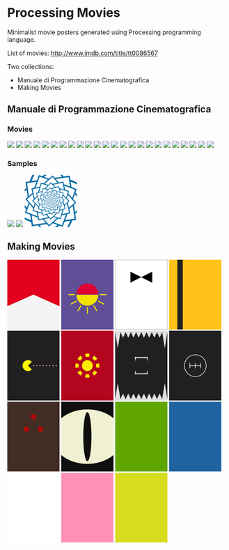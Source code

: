 # Processing Movies
Minimalist movie posters generated using Processing programming language.

List of movies: http://www.imdb.com/title/tt0086567

Two collections:
* Manuale di Programmazione Cinematografica
* Making Movies

## Manuale di Programmazione Cinematografica
### Movies
<img src="https://github.com/mad4j/processing-movies/blob/master/manuale-di-programmazione-cinematografica/fifty_shades_of_grey/fifty-shades-of-grey.png" width="120px">
<img src="https://github.com/mad4j/processing-movies/blob/master/manuale-di-programmazione-cinematografica/the_lord_of_the_rings/the-lord-of-the-rings.png" width="120px">
<img src="https://github.com/mad4j/processing-movies/blob/master/manuale-di-programmazione-cinematografica/jaws/jaws.png"  width="120px">
<img src="https://github.com/mad4j/processing-movies/blob/master/manuale-di-programmazione-cinematografica/star_wars/star-wars.png"  width="120px">
<img src="https://github.com/mad4j/processing-movies/blob/master/manuale-di-programmazione-cinematografica/profondo_rosso/profondo-rosso.png"  width="120px">
<img src="https://github.com/mad4j/processing-movies/blob/master/manuale-di-programmazione-cinematografica/war_games/war-games.png"  width="120px">
<img src="https://github.com/mad4j/processing-movies/blob/master/manuale-di-programmazione-cinematografica/alice_in_wonderland/alice-in-wonderland.png"  width="120px">
<img src="https://github.com/mad4j/processing-movies/blob/master/manuale-di-programmazione-cinematografica/monsters_inc/monsters-inc.png" width="120px">
<img src="https://github.com/mad4j/processing-movies/blob/master/manuale-di-programmazione-cinematografica/speed/speed.png" width="120px">
<img src="https://github.com/mad4j/processing-movies/blob/master/manuale-di-programmazione-cinematografica/labyrinth/labyrinth.png"  width="120px">
<img src="https://github.com/mad4j/processing-movies/blob/master/manuale-di-programmazione-cinematografica/pulp_fiction/pulp-fiction.png"  width="120px">
<img src="https://github.com/mad4j/processing-movies/blob/master/manuale-di-programmazione-cinematografica/the_deer_hunter/the-deer-hunter.png"  width="120px">
<img src="https://github.com/mad4j/processing-movies/blob/master/manuale-di-programmazione-cinematografica/tron/tron.png" width="120px">
<img src="https://github.com/mad4j/processing-movies/blob/master/manuale-di-programmazione-cinematografica/one_hundred_and_one_dalmatians/one-hundred-and-one-dalmatians.png" width="120px">
<img src="https://github.com/mad4j/processing-movies/blob/master/manuale-di-programmazione-cinematografica/captain_america/captain-america.png"  width="120px">
<img src="https://github.com/mad4j/processing-movies/blob/master/manuale-di-programmazione-cinematografica/finding_nemo/finding-nemo.png"  width="120px">
<img src="https://github.com/mad4j/processing-movies/blob/master/manuale-di-programmazione-cinematografica/batman/batman.png"  width="120px">
<img src="https://github.com/mad4j/processing-movies/blob/master/manuale-di-programmazione-cinematografica/six_days_seven_nights/six-days-seven-nights.png"  width="120px">
<img src="https://github.com/mad4j/processing-movies/blob/master/manuale-di-programmazione-cinematografica/x_2001_a_space_odyssey/2001-a-space-odyssey.png" width="120px">
<img src="https://github.com/mad4j/processing-movies/blob/master/manuale-di-programmazione-cinematografica/modern_times/modern-times.png" width="120px">
<img src="https://github.com/mad4j/processing-movies/blob/master/manuale-di-programmazione-cinematografica/love_story/love-story.png"  width="120px">
<img src="https://github.com/mad4j/processing-movies/blob/master/manuale-di-programmazione-cinematografica/vertigo/vertigo.png"  width="120px">
<img src="https://github.com/mad4j/processing-movies/blob/master/manuale-di-programmazione-cinematografica/il_sorpasso/il-sorpasso.png"  width="120px">
<img src="https://github.com/mad4j/processing-movies/blob/master/manuale-di-programmazione-cinematografica/big_hero_6/big-hero-6.png"  width="120px">

### Samples
<img src="https://github.com/mad4j/processing-movies/blob/master/examples/checkerboard/checkerboard.png"  width="120px">
<img src="https://github.com/mad4j/processing-movies/blob/master/examples/functions/functions.png"  width="120px">
<img src="examples/rotate/rotate.png"  width="120px">


## Making Movies
<img src="making-movies/rush/rush.png" width="120px" title="Rush">
<img src="making-movies/from_dusk_till_dawn/from-dusk-till-dawn.png" width="120px" title="From Dusk till Dawn">
<img src="making-movies/dr_no/dr-no.png" width="120px" title="Dr. No">
<img src="making-movies/kill_bill/kill-bill.png" width="120px" title="Kill Bill">
<img src="making-movies/pixels/pixels.png" width="120px" title="Pixels">
<img src="making-movies/iron_man/iron-man.png" width="120px" title="Iron Man">
<img src="making-movies/alien/alien.png" width="120px" title="Alien">
<img src="making-movies/the_fast_and_the_furious/the-fast-and-the-furious.png" width="120px" title="The Fast and the Furious">
<img src="making-movies/predator/predator.png" width="120px" title="Predator">
<img src="making-movies/cat_s_eye/cat's-eye.png" width="120px" title="Cat's Eye">

<img src="making-movies/hulk/hulk.png" width="120px" title="Hulk">
<img src="making-movies/avatar/avatar.png" width="120px" title="Avatar">
<img src="making-movies/american_history_x/american-history-x.png" width="120px" title="American History X">
<img src="making-movies/fight_club/fight-club.png" width="120px" title="Fight Club">
<img src="making-movies/shrek/shrek.png" width="120px" title="Shrek">



